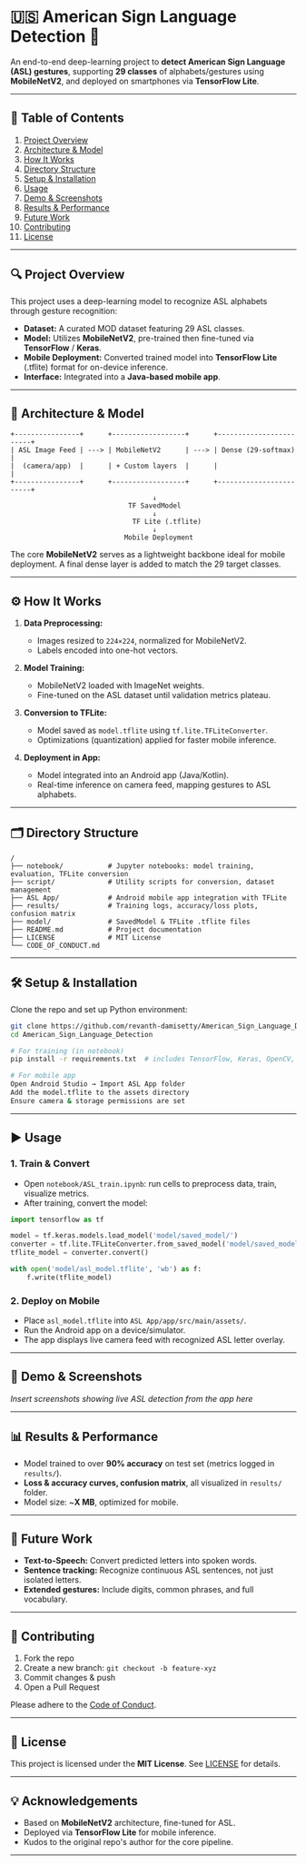 # 🇺🇸 American Sign Language Detection 📱

An end-to-end deep-learning project to **detect American Sign Language (ASL) gestures**, supporting **29 classes** of alphabets/gestures using **MobileNetV2**, and deployed on smartphones via **TensorFlow Lite**.

---

## 📌 Table of Contents

1. [Project Overview](#project-overview)  
2. [Architecture & Model](#architecture--model)  
3. [How It Works](#how-it-works)  
4. [Directory Structure](#directory-structure)  
5. [Setup & Installation](#setup--installation)  
6. [Usage](#usage)  
7. [Demo & Screenshots](#demo--screenshots)  
8. [Results & Performance](#results--performance)  
9. [Future Work](#future-work)  
10. [Contributing](#contributing)  
11. [License](#license)  

---

## 🔍 Project Overview

This project uses a deep-learning model to recognize ASL alphabets through gesture recognition:

- **Dataset:** A curated MOD dataset featuring 29 ASL classes.  
- **Model:** Utilizes **MobileNetV2**, pre-trained then fine-tuned via **TensorFlow** / **Keras**.  
- **Mobile Deployment:** Converted trained model into **TensorFlow Lite** (.tflite) format for on-device inference.  
- **Interface:** Integrated into a **Java-based mobile app**.

---

## 🧱 Architecture & Model

```
+----------------+      +------------------+      +------------------------+
| ASL Image Feed | ---> | MobileNetV2      | ---> | Dense (29-softmax)     |
|  (camera/app)  |      | + Custom layers  |      |                        |
+----------------+      +------------------+      +------------------------+
                                   ↓
                             TF SavedModel
                                   ↓
                              TF Lite (.tflite)
                                   ↓
                            Mobile Deployment
```

The core **MobileNetV2** serves as a lightweight backbone ideal for mobile deployment. A final dense layer is added to match the 29 target classes.

---

## ⚙️ How It Works

1. **Data Preprocessing:**  
   - Images resized to `224×224`, normalized for MobileNetV2.  
   - Labels encoded into one-hot vectors.

2. **Model Training:**  
   - MobileNetV2 loaded with ImageNet weights.  
   - Fine-tuned on the ASL dataset until validation metrics plateau.

3. **Conversion to TFLite:**  
   - Model saved as `model.tflite` using `tf.lite.TFLiteConverter`.  
   - Optimizations (quantization) applied for faster mobile inference.

4. **Deployment in App:**  
   - Model integrated into an Android app (Java/Kotlin).  
   - Real-time inference on camera feed, mapping gestures to ASL alphabets.

---

## 🗂️ Directory Structure

```
/
├── notebook/           # Jupyter notebooks: model training, evaluation, TFLite conversion
├── script/             # Utility scripts for conversion, dataset management
├── ASL App/            # Android mobile app integration with TFLite
├── results/            # Training logs, accuracy/loss plots, confusion matrix
├── model/              # SavedModel & TFLite .tflite files
├── README.md           # Project documentation
├── LICENSE             # MIT License
└── CODE_OF_CONDUCT.md
```

---

## 🛠️ Setup & Installation

Clone the repo and set up Python environment:

```bash
git clone https://github.com/revanth-damisetty/American_Sign_Language_Detection.git
cd American_Sign_Language_Detection

# For training (in notebook)
pip install -r requirements.txt  # includes TensorFlow, Keras, OpenCV, etc.

# For mobile app
Open Android Studio → Import ASL App folder
Add the model.tflite to the assets directory
Ensure camera & storage permissions are set
```

---

## ▶️ Usage

### 1. Train & Convert

- Open `notebook/ASL_train.ipynb`: run cells to preprocess data, train, visualize metrics.  
- After training, convert the model:  

```python
import tensorflow as tf

model = tf.keras.models.load_model('model/saved_model/')
converter = tf.lite.TFLiteConverter.from_saved_model('model/saved_model/')
tflite_model = converter.convert()

with open('model/asl_model.tflite', 'wb') as f:
    f.write(tflite_model)
```

### 2. Deploy on Mobile

- Place `asl_model.tflite` into `ASL App/app/src/main/assets/`.  
- Run the Android app on a device/simulator.  
- The app displays live camera feed with recognized ASL letter overlay.

---

## 📸 Demo & Screenshots

*Insert screenshots showing live ASL detection from the app here*

---

## 📊 Results & Performance

- Model trained to over **90% accuracy** on test set (metrics logged in `results/`).  
- **Loss & accuracy curves, confusion matrix**, all visualized in `results/` folder.  
- Model size: ~**X MB**, optimized for mobile.

---

## 🚀 Future Work

- **Text-to-Speech:** Convert predicted letters into spoken words.  
- **Sentence tracking:** Recognize continuous ASL sentences, not just isolated letters.  
- **Extended gestures:** Include digits, common phrases, and full vocabulary.

---

## 🤝 Contributing

1. Fork the repo  
2. Create a new branch: `git checkout -b feature-xyz`  
3. Commit changes & push  
4. Open a Pull Request  

Please adhere to the [Code of Conduct](CODE_OF_CONDUCT.md).

---

## 📄 License

This project is licensed under the **MIT License**. See [LICENSE](LICENSE) for details.

---

## 💡 Acknowledgements

- Based on **MobileNetV2** architecture, fine-tuned for ASL.  
- Deployed via **TensorFlow Lite** for mobile inference.  
- Kudos to the original repo's author for the core pipeline.

---
